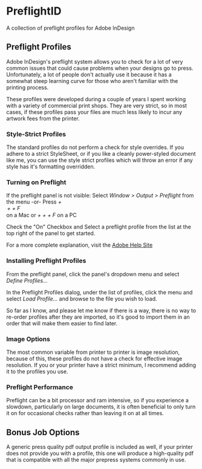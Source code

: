 # PreflightID
A collection of preflight profiles for Adobe InDesign

## Preflight Profiles
Adobe InDesign's preflight system allows you to check for a lot of very common issues that could cause problems when your designs go to press. Unfortunately, a lot of people don't actually use it because it has a somewhat steep learning curve for those who aren't familiar with the printing process.

These profiles were developed during a couple of years I spent working with a variety of commercial print shops. They are very strict, so in most cases, if these profiles pass your files are much less likely to incur any artwork fees from the printer.

### Style-Strict Profiles
The standard profiles do not perform a check for style overrides. If you adhere to a strict StyleSheet, or if you like a cleanly power-styled document like me, you can use the style strict profiles which will throw an error if any style has it's formatting overridden.

### Turning on Preflight
If the preflight panel is not visible:
Select *Window > Output > Preflight* from the menu
  -or-
Press *<Command> + <Option> + <Shift> + F* on a Mac or *<Control> + <Alt> + <Shift> + F* on a PC

Check the "On" Checkbox and Select a preflight profile from the list at the top right of the panel to get started.

For a more complete explanation, visit the [Adobe Help Site](https://helpx.adobe.com/indesign/using/preflighting-files-handoff.html)

### Installing Preflight Profiles
From the preflight panel, click the panel's dropdown menu and select *Define Profiles...*

In the Preflight Profiles dialog, under the list of profiles, click the menu and select *Load Profile...* and browse to the file you wish to load.

So far as I know, and please let me know if there is a way, there is no way to re-order profiles after they are imported, so it's good to import them in an order that will make them easier to find later.

### Image Options
The most common variable from printer to printer is image resolution, because of this, these profiles do not have a check for effective image resolution. If you or your printer have a strict minimum, I recommend adding it to the profiles you use.

### Preflight Performance
Preflight can be a bit processor and ram intensive, so if you experience a slowdown, particularly on large documents, it is often beneficial to only turn it on for occasional checks rather than leaving it on at all times.

## Bonus Job Options
A generic press quality pdf output profile is included as well, if your printer does not provide you with a profile, this one will produce a high-quality pdf that is compatible with all the major prepress systems commonly in use.
